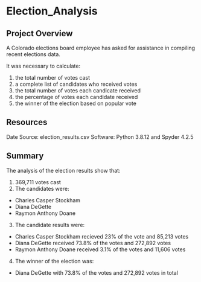 # Election_Analysis

## Project Overview
A Colorado elections board employee has asked for assistance in compiling recent elections data. 

It was necessary to calculate:
1. the total number of votes cast
2. a complete list of candidates who received votes
3. the total number of votes each candicate received
4. the percentage of votes each candidate received
5. the winner of the election based on popular vote

## Resources
Date Source: election_results.csv
Software: Python 3.8.12 and Spyder 4.2.5

## Summary
The analysis of the election results show that:
1. 369,711 votes cast 
2. The candidates were:
  - Charles Casper Stockham
  - Diana DeGette
  - Raymon Anthony Doane
3. The candidate results were:
  - Charles Casper Stockham recieved 23% of the vote and 85,213 votes
  - Diana DeGette received 73.8% of the votes and 272,892 votes
  - Raymon Anthony Doane received 3.1% of the votes and 11,606 votes
4. The winner of the election was:
  - Diana DeGette with 73.8% of the votes and 272,892 votes in total
